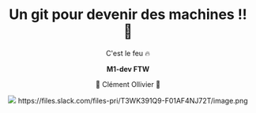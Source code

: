 <h1 align="center">Un git pour devenir des machines !! 💪</h1>
<p align="center">C'est le feu 🔥</p>
<p align="center"><strong >M1-dev FTW</strong></p>
<p align="center">👑  Clément Ollivier 👑</p>
<p align="center">
  <img src="https://slack-imgs.com/?c=1&o1=ro&url=https://tenor.com/bc7cz.gif">
  https://files.slack.com/files-pri/T3WK391Q9-F01AF4NJ72T/image.png
</p>
